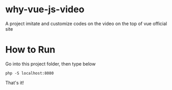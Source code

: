 # why-vue-js-video
A project imitate and customize codes on the video on the top of vue official site

# How to Run
Go into this project folder, then type below
```
php -S localhost:8080
```
That's it!
